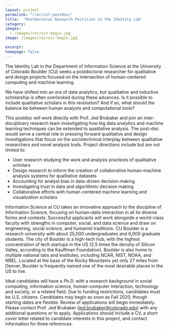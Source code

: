 ```yaml
---
layout: project
permalink: "/recruit-postdoc/"
title:  'Postdoctoral Research Postition in the Identity Lab'
category:
images:
  - /images/recruit-begin.jpg
image: /images/recruit-begin.jpg

excerpt:
homepage: false
---
```


The Identity Lab in the Department of Information Science at the University of Colorado Boulder (CU) seeks a postdoctoral researcher for qualitative and design projects focused on the intersection of human-centered computing and machine learning.

We have shifted into an era of data analytics, but qualitative and inductive scholarship is often overlooked during these advances. Is it possible to include qualitative scholars in this revolution? And if so, what should the balance be between human analysts and computational tools?

This postdoc will work directly with Prof. Jed Brubaker and join an inter-disciplinary research team investigating how big data analytics and machine learning techniques can be extended to qualitative analysis. The post-doc would serve a central role in pressing forward qualitative and design investigations that focus on the sociotechnical interplay between qualitative researchers and novel analysis tools. Project directions include but are not limited to:

* User research studying the work and analysis practices of qualitative scholars
* Design research to inform the creation of collaborative human-machine analysis systems for qualitative datasets
* Accounting for analyst bias in data-driven decision making
* Investigating trust in data and algorithmic decision making
* Collaborative efforts with human-centered machine learning and visualization scholars

Information Science at CU takes an innovative approach to the discipline of Information Science, focusing on human–data interaction in all its diverse forms and contexts. Successful applicants will work alongside a world-class faculty with strengths in computer, social, and data science and draw on engineering, social science, and humanist traditions.  CU Boulder is a research university with about 25,000 undergraduates and 6,000 graduate students. The city of Boulder is a high-tech hub, with the highest concentration of tech startups in the US (2.5 times the density of Silicon Valley, according to the Kauffman Foundation). Boulder is also home to multiple national labs and institutes, including NCAR, NIST, NOAA, and NREL. Located at the base of the Rocky Mountains yet only 27 miles from Denver, Boulder is frequently named one of the most desirable places in the US to live.

Ideal candidates will have a Ph.D. with a research background in social computing, information science, human-computer interaction, technology and society, or a related field. Due to funding restrictions, candidates must be U.S. citizens. Candidates may begin as soon as Fall 2020, though starting dates are flexible. Review of applications will begin immediately. Please contact Prof. Jed Brubaker (jed.brubaker@colorado.edu) with any additional questions or to apply. Applications should include a CV, a short cover letter related to candidate interests in this project, and contact information for three references.
